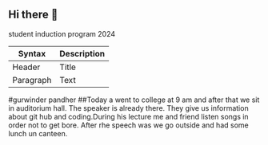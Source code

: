 ## Hi there 👋
student induction program 2024         

| Syntax | Description |
| ----------- | ----------- |
| Header | Title |
| Paragraph | Text |

#gurwinder pandher
##Today a went to college at 9 am and after that we sit in auditorium hall. The speaker is already there. They give us information about git hub and coding.During his lecture me and friend listen  songs in order not to get bore. After rhe speech was we go outside and had some  lunch un canteen. 
